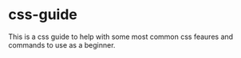 # css-guide
This is a css guide to help with some most common css feaures and commands to use as a beginner.
